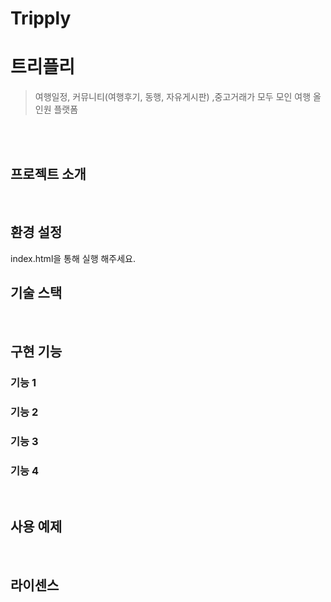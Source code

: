 # Tripply

# 트리플리
> 여행일정, 커뮤니티(여행후기, 동행, 자유게시판) ,중고거래가 모두 모인 여행 올인원 플랫폼

<p align="center">
  <br>
  <br>
<p>

## 프로젝트 소개
  
<p align="justify">

</p>
<br>

## 환경 설정
index.html을 통해 실행 해주세요.
<br>

## 기술 스택


<br>

## 구현 기능

### 기능 1

### 기능 2

### 기능 3

### 기능 4

<br>

## 사용 예제

<p align="justify">

</p>

<br>

## 라이센스

<br>
